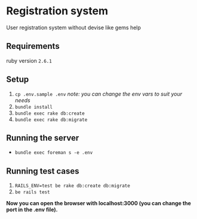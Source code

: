 # Registration system
User registration system without devise like gems help

## Requirements
ruby version `2.6.1`

## Setup

1. `cp .env.sample .env` *note: you can change the env vars to suit your needs*
2. `bundle install`
3. `bundle exec rake db:create`
4. `bundle exec rake db:migrate`

## Running the server
- `bundle exec foreman s -e .env`

## Running test cases
1. `RAILS_ENV=test be rake db:create db:migrate`
2. `be rails test`

**Now you can open the browser with localhost:3000 (you can change the port in the .env file).**
